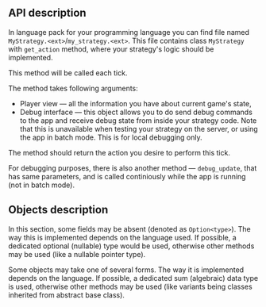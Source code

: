 ## API description

In language pack for your programming language you can find file named `MyStrategy.<ext>`/`my_strategy.<ext>`.
This file contains class `MyStrategy` with `get_action` method, where your strategy's logic should be implemented.

This method will be called each tick.

The method takes following arguments:

- Player view — all the information you have about current game's state,
- Debug interface — this object allows you to do send debug commands to the app and receive debug state from inside your strategy code. Note that this is unavailable when testing your strategy on the server, or using the app in batch mode. This is for local debugging only.

The method should return the action you desire to perform this tick.

For debugging purposes, there is also another method — `debug_update`, that has same parameters, and is called continiously while the app is running (not in batch mode).

## Objects description

In this section, some fields may be absent (denoted as `Option<type>`).
The way this is implemented depends on the language used.
If possible, a dedicated optional (nullable) type would be used,
otherwise other methods may be used (like a nullable pointer type).

Some objects may take one of several forms. The way it is implemented depends on the language.
If possible, a dedicated sum (algebraic) data type is used,
otherwise other methods may be used (like variants being classes inherited from abstract base class).
